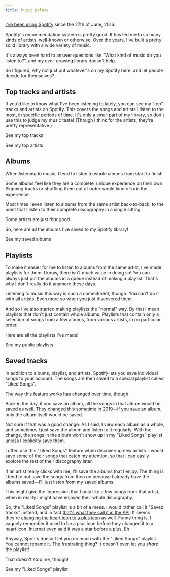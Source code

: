 ```yaml
---
title: Music palate
---
```


[I've been using Spotify][spotify-profile] since the 27th of June, 2016.

Spotify's recommendation system is pretty good. It has led me to so many kinds
of artists, well-known or otherwise. Over the years, I've built a pretty solid
library with a wide variety of music.

It's always been hard to answer questions like "What kind of music do you listen
to?", and my ever-growing library doesn't help.

So I figured, why not just put whatever's on my Spotify here, and let people
decide for themselves?

## Top tracks and artists

If you'd like to know what I've been listening to lately, you can see my "top"
tracks and artists on Spotify. This covers the songs and artists I listen to the
most, in specific periods of time. It's only a small part of my library, so
don't use this to judge my music taste! (Though I think for the artists, they're
pretty representative.)

<CTA href="/palates/music/top/tracks/short" className="ml-auto">See my top tracks</CTA>

<CTA href="/palates/music/top/artists/short" className="ml-auto">See my top artists</CTA>

## Albums

When listening to music, I tend to listen to whole albums from start to finish.

Some albums feel like they are a complete, unique experience on their own.
Skipping tracks or shuffling them out of order would kind of ruin the
experience.

Most times I even listen to albums from the same artist back-to-back, to the
point that I listen to their complete discography in a single sitting.

Some artists are just _that_ good.

So, here are all the albums I've saved to my Spotify library!

<CTA href="/palates/music/albums" className="ml-auto">See my saved albums</CTA>

## Playlists

To make it easier for me to listen to albums from the same artist, I've made
playlists for them. I know, there isn't much value in doing so! You can always
just put the albums in a queue instead of making a playlist. That's why I don't
really do it anymore these days.

Listening to music this way is such a commitment, though. You can't do it with
all artists. Even more so when you just discovered them.

And so I've also started making playlists the "normal" way. By that I mean
playlists that don't just contain whole albums. Playlists that contain only a
selection of songs from a few albums, from various artists, in no particular
order.

Here are all the playlists I've made!

<CTA href="/palates/music/playlists" className="ml-auto">See my public playlists</CTA>

## Saved tracks

In addition to albums, playlist, and artists, Spotify lets you save individual
songs to your account. The songs are then saved to a special playlist called
"Liked Songs".

The way this feature works has changed over time, though.

Back in the day, if you save an album, all the songs in that album would be
saved as well. They [changed this sometime in 2019][saved-tracks-change]—if you
save an album, only the album itself would be saved.

Not sure if that was a good change. As I said, I view each album as a whole, and
sometimes I just save the album and listen to it regularly. With the change, the
songs in the album won't show up in my "Liked Songs" playlist unless I
explicitly save them.

I often use this "Liked Songs" feature when discovering new artists. I would
save some of their songs that catch my attention, so that I can easily explore
the rest of their discography later.

If an artist really clicks with me, I'll save the albums that I enjoy. The
thing is, I tend to not save the songs from then on because I already have the
albums saved—I'll just listen from my saved albums.

This might give the impression that I only like a few songs from that artist,
when in reality I might have enjoyed their whole discography.

So, the "Liked Songs" playlist is a bit of a mess. I would rather call it
"Saved tracks" instead, and in fact
[that's what they call it in the API][saved-tracks-api]. It seems they're
[changing the heart icon to a plus icon][heart-plus] as well. Funny thing is,
I vaguely remember it used to be a plus icon before they changed it to a heart
icon. Internet even said it was a star before a plus. Eh.

Anyway, Spotify doesn't let you do much with the "Liked Songs" playlist. You
cannot rename it. The frustrating thing? It doesn't even let you _share_ the
playlist!

That doesn't stop me, though!

<CTA href="/palates/music/playlists/saved-tracks" className="ml-auto">See my "Liked Songs" playlist</CTA>

[spotify-profile]: https://open.spotify.com/user/laymonage
[saved-tracks-change]: https://web.archive.org/web/20190629141002/https://community.spotify.com/t5/Spotify-Answers/Getting-to-know-the-new-Your-Library/ta-p/4766771
[saved-tracks-api]: https://developer.spotify.com/documentation/web-api/reference/get-users-saved-tracks
[heart-plus]: https://techcrunch.com/2023/02/27/spotify-kills-its-heart-button-to-be-replaced-with-a-plus-sign/
